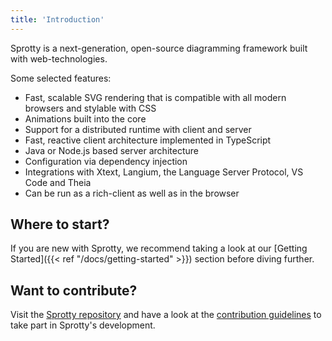 ```yaml
---
title: 'Introduction'
---
```

Sprotty is a next-generation, open-source diagramming framework built with web-technologies.

Some selected features:

* Fast, scalable SVG rendering that is compatible with all modern browsers and stylable with CSS
* Animations built into the core
* Support for a distributed runtime with client and server
* Fast, reactive client architecture implemented in TypeScript
* Java or Node.js based server architecture
* Configuration via dependency injection
* Integrations with Xtext, Langium, the Language Server Protocol, VS Code and Theia
* Can be run as a rich-client as well as in the browser

## Where to start?

If you are new with Sprotty, we recommend taking a look at our [Getting Started]({{< ref "/docs/getting-started" >}}) section before diving further.

## Want to contribute?

Visit the [Sprotty repository](https://github.com/eclipse-sprotty/sprotty) and have a look at the [contribution guidelines](https://github.com/eclipse-sprotty/sprotty/blob/master/CONTRIBUTING.md) to take part in Sprotty's development.
